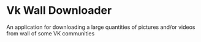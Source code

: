 # Vk Wall Downloader

An application for downloading a large quantities of pictures and/or videos from wall of some VK communities